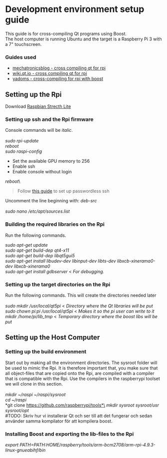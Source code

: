 # Development environment setup guide
This guide is for cross-compiling Qt programs using Boost.\
The host computer is running Ubuntu and the target is a Raspberry Pi 3 with a 7" touchscreen.
### Guides used
* [mechatronicsblog - cross compiling qt for rpi](https://mechatronicsblog.com/cross-compile-and-deploy-qt-5-12-for-raspberry-pi/)
* [wiki.qt.io - cross compiling qt for rpi](https://wiki.qt.io/RaspberryPi2EGLFS)
* [yadoms - cross-compiling for rpi with boost](https://github.com/Yadoms/yadoms/wiki/Cross-compile-for-raspberry-PI)

## Setting up the Rpi
Download [Raspbian Strecth Lite](https://www.raspberrypi.org/downloads/raspbian/)

### Setting up ssh and the Rpi firmware
Console commands will be *italic*.\
\
*sudo rpi-update*\
*reboot*\
*sudo raspi-config*
* Set the available GPU memory to 256
* Enable ssh
* Enable console without login

*reboot*\
> Follow [this guide](https://www.raspberrypi.org/documentation/remote-access/ssh/passwordless.md) to set up passwordless ssh

Uncomment the line beginning with: *deb-src*\
\
*sudo nano /etc/apt/sources.list*
### Building the required libraries on the Rpi
Run the following commands.

*sudo apt-get update*\
*sudo apt-get build-dep qt4-x11*\
*sudo apt-get build-dep libqt5gui5*\
*sudo apt-get install libudev-dev libinput-dev libts-dev libxcb-xinerama0-dev libxcb-xinerama0*\
*sudo apt-get install gdbserver* < *For debugging.*

### Setting up the target directories on the Rpi
Run the following commands. This will create the directories needed later\
\
*sudo mkdir /usr/local/qt5pi* < *Directory where the Qt libraries will be put*\
*sudo chown pi:pi /usr/local/qt5pi* < *Makes it so the pi user can write to it*\
*mkdir /home/pi/lib_tmp* < *Temporary directory where the boost libs will be put*


## Setting up the Host Computer
### Setting up the build environment
Start out by making all the environment directories. The sysroot folder will be used to mimic the Rpi. It is therefore important that, you make sure that all object-files that are copied onto the Rpi, are compiled with a compiler that is compatible with the Rpi. Use the compilers in the raspberrypi toolset we will clone in this section.\
\
*mkdir ~/raspi ~/raspi/sysroot*\
*cd ~/raspi*\
*git clone https://github.com/raspberrypi/tools*\
*mkdir sysroot sysroot/usr sysroot/opt*\
#TODO: Skriv hur vi installerar Qt och ser till att det fungerar och sedan använder samma kompilator för att kompilera boost.
### Installing Boost and exporting the lib-files to the Rpi
*export PATH=$PATH:$HOME/raspberry/tools/arm-bcm2708/arm-rpi-4.9.3-linux-gnueabihf/bin*
